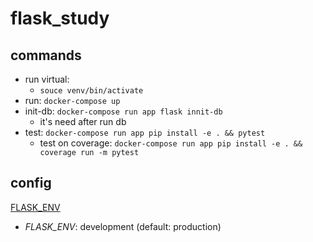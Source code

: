 flask_study
===========


commands
--------

- run virtual:
  - `souce venv/bin/activate`
- run: `docker-compose up`
- init-db: `docker-compose run app flask innit-db`
  - it's need after run db
- test: `docker-compose run app pip install -e . && pytest`
  - test on coverage: `docker-compose run app pip install -e . && coverage run -m pytest`


config
------

[FLASK\_ENV](http://flask.pocoo.org/docs/1.0/config/)

- *FLASK_ENV*: development (default: production)
